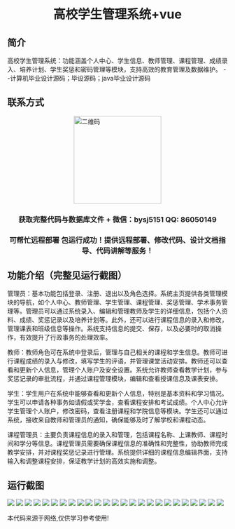 <p><h1 align="center">高校学生管理系统+vue</h1></p>

## 简介
高校学生管理系统：功能涵盖个人中心、学生信息、教师管理、课程管理、成绩录入、培养计划、学生奖惩和密码管理等模块，支持高效的教育管理及数据维护。    --计算机毕业设计源码；毕设源码；java毕业设计源码


## 联系方式
<img src="https://bs-1329754181.cos.ap-shanghai.myqcloud.com/wx.jpg" alt="二维码" style="display: block; margin: 0 auto;" width="200px">
<p><h3 align="center">获取完整代码与数据库文件 + 微信：bysj5151 QQ: 86050149</h3></p>
<p><h3 align="center">可帮忙远程部署 包运行成功！提供远程部署、修改代码、设计文档指导、代码讲解等服务！</h3></p>

## 功能介绍（完整见运行截图）
管理员：基本功能包括登录、注册、退出以及角色选择。系统主页提供各类管理模块的导航，如个人中心、教师管理、学生管理、课程管理、奖惩管理、学术事务管理等。管理员可以通过系统录入、编辑和管理教师及学生的详细信息，包括个人资料、成绩、奖惩记录以及培养计划等。此外，还可以进行课程信息的录入和修改，管理课表和班级信息等操作。系统支持信息的提交、保存，以及必要时的取消操作，有效提升了行政事务的处理效率。

教师：教师角色可在系统中登录后，管理与自己相关的课程和学生信息。教师可进行课程成绩的录入与修改，填写学生的评语，并管理课堂活动安排。教师还可以查看和更新个人信息，管理个人账户及安全设置。系统允许教师查看教学计划，参与奖惩记录的审批流程，并通过课程管理模块，编辑和查看授课信息及课表安排。

学生：学生用户在系统中能够查看和更新个人信息，特别是基本资料和学习情况。学生可以申请各种事务如请假或奖学金，查看课程安排和考试成绩。个人中心允许学生管理个人账户，修改密码，查看注册课程和学院信息等模块。学生还可以通过系统，接收来自教师和管理员的通知，确保能够及时了解学校和课程动态。

课程管理员：主要负责课程信息的录入和管理，包括课程名称、上课教师、课程时间和学分等信息。课程管理员需要确保课程信息的准确性和完整性，协助教师完成教学安排，并对课程奖惩记录进行管理。系统提供详细的课程信息编辑界面，支持输入和调整课程安排，保证教学计划的高效实施和调整。


## 运行截图
![](https://bs-1329754181.cos.ap-shanghai.myqcloud.com/ssm/CollegeStudentManagementSystem/img/001.jpg)
![](https://bs-1329754181.cos.ap-shanghai.myqcloud.com/ssm/CollegeStudentManagementSystem/img/002.jpg)
![](https://bs-1329754181.cos.ap-shanghai.myqcloud.com/ssm/CollegeStudentManagementSystem/img/003.jpg)
![](https://bs-1329754181.cos.ap-shanghai.myqcloud.com/ssm/CollegeStudentManagementSystem/img/004.jpg)
![](https://bs-1329754181.cos.ap-shanghai.myqcloud.com/ssm/CollegeStudentManagementSystem/img/005.jpg)
![](https://bs-1329754181.cos.ap-shanghai.myqcloud.com/ssm/CollegeStudentManagementSystem/img/006.jpg)
![](https://bs-1329754181.cos.ap-shanghai.myqcloud.com/ssm/CollegeStudentManagementSystem/img/007.jpg)
![](https://bs-1329754181.cos.ap-shanghai.myqcloud.com/ssm/CollegeStudentManagementSystem/img/008.jpg)
![](https://bs-1329754181.cos.ap-shanghai.myqcloud.com/ssm/CollegeStudentManagementSystem/img/009.jpg)
![](https://bs-1329754181.cos.ap-shanghai.myqcloud.com/ssm/CollegeStudentManagementSystem/img/010.jpg)
![](https://bs-1329754181.cos.ap-shanghai.myqcloud.com/ssm/CollegeStudentManagementSystem/img/011.jpg)
![](https://bs-1329754181.cos.ap-shanghai.myqcloud.com/ssm/CollegeStudentManagementSystem/img/012.jpg)
![](https://bs-1329754181.cos.ap-shanghai.myqcloud.com/ssm/CollegeStudentManagementSystem/img/013.jpg)
![](https://bs-1329754181.cos.ap-shanghai.myqcloud.com/ssm/CollegeStudentManagementSystem/img/014.jpg)
![](https://bs-1329754181.cos.ap-shanghai.myqcloud.com/ssm/CollegeStudentManagementSystem/img/015.jpg)
![](https://bs-1329754181.cos.ap-shanghai.myqcloud.com/ssm/CollegeStudentManagementSystem/img/016.jpg)
![](https://bs-1329754181.cos.ap-shanghai.myqcloud.com/ssm/CollegeStudentManagementSystem/img/017.jpg)
![](https://bs-1329754181.cos.ap-shanghai.myqcloud.com/ssm/CollegeStudentManagementSystem/img/018.jpg)
![](https://bs-1329754181.cos.ap-shanghai.myqcloud.com/ssm/CollegeStudentManagementSystem/img/019.jpg)
![](https://bs-1329754181.cos.ap-shanghai.myqcloud.com/ssm/CollegeStudentManagementSystem/img/020.jpg)
![](https://bs-1329754181.cos.ap-shanghai.myqcloud.com/ssm/CollegeStudentManagementSystem/img/021.jpg)
![](https://bs-1329754181.cos.ap-shanghai.myqcloud.com/ssm/CollegeStudentManagementSystem/img/022.jpg)
![](https://bs-1329754181.cos.ap-shanghai.myqcloud.com/ssm/CollegeStudentManagementSystem/img/023.jpg)
![](https://bs-1329754181.cos.ap-shanghai.myqcloud.com/ssm/CollegeStudentManagementSystem/img/024.jpg)
![](https://bs-1329754181.cos.ap-shanghai.myqcloud.com/ssm/CollegeStudentManagementSystem/img/025.jpg)

<p>本代码来源于网络,仅供学习参考使用!</p>

